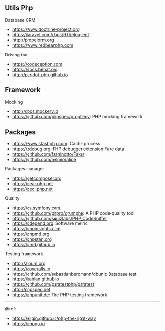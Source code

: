## Utils Php

Database ORM
* https://www.doctrine-project.org
* https://laravel.com/docs/9.0/eloquent
* http://propelorm.org
* https://www.redbeanphp.com

Driving tool
* https://codeception.com
* https://docs.behat.org
* http://peridot-php.github.io

## Framework
Mocking
* http://docs.mockery.io
* https://github.com/phpspec/prophecy: PHP mocking framework

## Packages
* https://www.stashphp.com: Cache process
* https://xdebug.org: PHP debugger extension
Fake data
* https://github.com/fzaninotto/Faker
* https://github.com/nelmio/alice

Packages manager
* https://getcomposer.org
* https://pear.php.net
* https://pecl.php.net

Quality
* https://cs.symfony.com
* https://github.com/phpro/grumphp: A PHP code-quality tool
* https://github.com/squizlabs/PHP_CodeSniffer
* https://pdepend.org: Software metric
* https://phpinsights.com
* https://phpmd.org
* https://phpstan.org
* https://pmd.github.io

Testing framework
* http://atoum.org
* https://coveralls.io
* https://github.com/sebastianbergmann/dbunit: Database test
* https://kahlan.github.io
* https://github.com/paratestphp/paratest
* http://phpspec.net
* https://phpunit.de: The PHP testing framework

---
@ref: 
- https://eilgin.github.io/php-the-right-way
- https://phpqa.io
